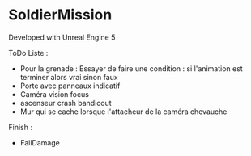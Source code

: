 # SoldierMission

Developed with Unreal Engine 5

ToDo Liste :
- Pour la grenade : Essayer de faire une condition : si l'animation est terminer alors vrai sinon faux
- Porte avec panneaux indicatif
- Caméra vision focus
- ascenseur crash bandicout
- Mur qui se cache lorsque l'attacheur de la caméra chevauche

Finish :
- FallDamage
